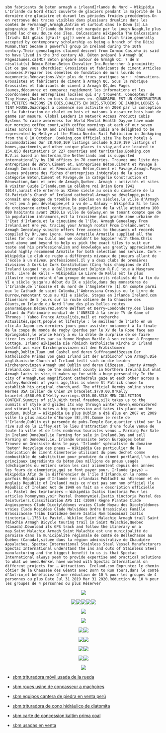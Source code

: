 
```
sbm fabricants de beton armagh a irleandIrlande du Nord — Wikipédia L'Irlande du Nord était couverte de glaciers pendant la majorité de la dernière ère glaciaire et durant les périodes froides précédentes.On en retrouve des traces visibles dans plusieurs drumlins dans les comtés de Fermanagh,Armagh,Antrim et surtout dans le Down [3].La géographie de l'Irlande du Nord est marquée par le Lough Neagh,le plus grand lac d'eau douce des îles. Dalcassians Wikipedia The Dalcassians (Irish: Dál gCais [d̪ˠaːlˠ gaʃ]) were a Gaelic Irish tribe,generally accepted by contemporary scholarship as being a branch of the Déisi Muman,that became a powerful group in Ireland during the 10th century.Their genealogies claimed descent from Cormac Cas,who is said to have lived in the 3rd century AD. Béton préparé à Armagh QC PagesJaunes.ca(MC) Béton préparé autour de Armagh QC: 7 de 8 résultat(s) Démix Béton.Beton Chevalier Inc.Rechercher à proximité; Est ce que vous cherchiez: Grossistes et fabricants de ciment.Articles connexes.Préparer les semelles de fondation de murs lourds en maçonnerie.Rénovations.Voir plus de trucs pratiques sur : rénovations. Grossistes et fabricants de ciment à Armagh QC. Sous la rubrique Grossistes et fabricants de ciment à Armagh QC,des Pages Jaunes,découvrez et comparez rapidement les informations et les coordonnées des entreprises locales qui s'y trouvent. Concepteur de Tiny House,Chalets en bois & maisons en. QUADRAPOL EST UN CONSTRUCTEUR DE PETITES MAISONS EN BOIS,CHALETS EN BOIS,STUDIOS DE JARDIN,LODGES & TINY HOUSE.Quadrapol a commencé son activité en 2008 par la conception et la fabrication de chalet en bois et maisons à ossature bois haut de gamme sur mesure. Global Leaders in Network Access Products Cubis Systems To raise awareness for World Mental Health Day,we have made our morning coffee count,with coffee mornings at each of our seven sites across the UK and Ireland this week.Cubis are delighted to be represented by Melbye at the Elmia Nordic Rail Exhibition in Jönköping from the 8 10 October. Booking.com Official site The best hotels & accommodations Our 28,960,169 listings include 6,239,199 listings of homes,apartments,and other unique places to stay,and are located in 154,853 destinations in 227 countries and territories.Booking.com B.V.is based in Amsterdam,the Netherlands and is supported internationally by 198 offices in 70 countries. Trouvez une liste des entreprises de Béton,Ciment et. Entreprises Béton,Ciment et Pavage à Armagh Construction et Rénovation: Béton,Ciment et Pavage,Armagh.Pages Jaunes présente des fiches d'entreprises intégrales de la sous catégorie Béton,Ciment et Pavage,de la catégorie Construction et Rénovation,dans et près de Armagh,Quebec. Armagh : activités et sites à visiter Guide Irlande.com Le célèbre roi Brian Boru (941 1014),aurait été enterré au XIème siècle au sein du cimetière de la St.Patrick's Church of Ireland cathedral.Armagh se développe,puis connaît une époque de trouble De siècles en siècles,la ville d'Armagh s'est peu à peu développée,et a vu de … Galway — Wikipédia Si le taux de croissance actuel continue,la population de la ville atteindra 100 000 habitants avant 2020.La ville de Galway,en ne tenant compte que de la population intramuros,est la troisième plus grande zone urbaine de l'Etat d'Irlande,et la cinquième de l'île. Armagh Genealogy From Ireland.net Are you tracing your Armagh roots? From Ireland.net's Armagh Genealogy subsite offers free access to thousands of records compiled by Dr.Jane Lyons. Home Armatile Armatile supplied all the tiles for our new build and we couldn't be happier with them.Chris went above and beyond to help us pick the exact tiles to suit our taste and his professionalism and knowledge was greatly appreciated.We would highly recommend Armatile for both selection and service. Cork — Wikipédia Le club de rugby a différents niveaux de joueurs allant de l'école à un niveau professionnel.Il y a deux clubs de premières divisions à Cork.Le Cork Constitution (Cinq fois champions de All Ireland League) joue à Ballintempleet Dolphin R.F.C joue à Musgrave Park. Livre de Kells — Wikipédia Le Livre de Kells est le plus illustre représentant d'un groupe de manuscrits réalisés de la fin du VI e siècle jusqu'au début du IX e siècle,dans des monastères de l'Irlande,de l'Écosse et du nord de l'Angleterre [1].On compte parmi eux le Cathach de saint Colomba,l'Ambrosiana Orosius ou le Livre de Durrow,remontant tous au VII e siècle. Stages en Irlande Ireland.com Itinéraire de 5 jours sur la route côtière de la Chaussée des Géants,en Irlande du Nord l'une des plus belles routes panoramiques.Découvrez,entre Belfast et Derry~Londonderry,des lieux allant du Patrimoine mondial de l'UNESCO à la série TV de Game of Thrones ! Yahoo France Actualités,mail et recherche Actualités,sport,people et lifestyle : le meilleur de l'info en un clic.Au Japon ces derniers jours pour assister notamment à la finale de la coupe du monde de rugby (perdue par le XV de la Rose face aux Springboks),le prince Harry a eu la drôle de surprise de se faire tirer les oreilles par sa femme Meghan Markle à son retour à Frogmore Cottage. Irland Wikipedia Die römisch katholische Kirche in Irland besteht aus vier Kirchenprovinzen mit den Erzbistümern Armagh,Dublin,Tuam und Cashel und deren Suffragandiözesen.Der katholische Primas von ganz Irland ist der Erzbischof von Armagh.Die anglikanische Church of Ireland teilt sich in die beiden Kirchenprovinzen Armagh und Dublin und deren Diözesen. County Armagh Ireland.com It may be the smallest county in Northern Ireland,but what Armagh lacks in size,it makes up for with a huge personality In the city of Armagh,two magnificent cathedrals gaze at each other across a valley.Hundreds of years ago,this is where St Patrick chose to establish his original church,and. The official Hermès online store Hermes USA Collier de Chien 24 bracelet.$770.00.O'Kelly bracelet.$560.00.O'Kelly earrings.$510.00.SILK MEN COLLECTION CONTENT.Summits of silk.With total freedom,silk takes us to the summits of style and glides its way through winter.Woven,embroidered and vibrant,silk makes a big impression and takes its place on the podium. Dublin — Wikipédia De plus Dublin a été élue en 2007 et 2009 ville la plus amicale d'Europe [8],[9].Comme le reste de l'Irlande,Dublin est parsemée de pubs.Temple Bar,quartier situé sur la rive sud de la Liffey,est le lieu d'attraction d'une foule venue de toute la ville et de très nombreux touristes venus … Farming For Sale in Ireland DoneDeal.ie Farming for sale in Ireland.Buy and sell Farming on DoneDeal.ie. Irlande Grossiste beton Europages beton Trouvez un Grossiste dans le pays 'Irlande' spécialiste du domaine 'beton' Recyclage des pneus — Wikipédia Cas particulier de la fabrication de ciment.Cimenterie utilisant du pneu déchet comme combustible de substitution pour produire du ciment portland,l'un des principaux ingrédiants du béton.Des millions de pneus usagés (déchiquetés ou entiers selon les cas) alimentent depuis des années les fours de cimenterie,qui se font payer pour. Irlande (pays) — Wikipédia Afin de la différencier de l'île d'Irlande,on la nomme parfois République d'Irlande (en irlandais Poblacht na hÉireann et en anglais Republic of Ireland) mais ce n'est pas son nom officiel (le Republic of Ireland Act de 1949 en fait sa « description officielle »). Pastel des teinturiers — Wikipédia Isatis tinctoria Pour les articles homonymes,voir Pastel (homonymie).Isatis tinctoria Pastel des teinturiers.Classification APG III (2009) Règne Plantae Clade Angiospermes Clade Dicotylédones vraies Clade Noyau des Dicotylédones vraies Clade Rosidées Clade Malvidées Ordre Brassicales Famille Brassicaceae Tribu Isatideae Genre Isatis Nom binominal Isatis tinctoria L.1753 Le Pastel. Wikiloc Saint Malachie Armagh trail Saint Malachie Armagh Bicycle touring trail in Saint Malachie,Quebec (Canada).Download its GPS track and follow the itinerary on a map.Saint Malachie Armagh Saint Malachie est une municipalité de paroisse dans la municipalité régionale de comté de Bellechasse au Québec (Canada),située dans la région administrative de Chaudière Appalaches. Spectac International Stainless Steel Vessel Manufacturers Spectac International understand the ins and outs of Stainless Steel manufacturing and the biggest benefit to us is that Spectac International always seem to provide expertise and practical solutions to what we need.Henkel have worked with Spectac International on different projects for … Attractions  Ireland.com Empruntez le chemin côtier de la Chaussée des Géants avec Born to Run Tours,dans le comté d'Antrim,et bénéficiez d'une réduction de 10 % pour les groupes de 4 personnes ou plus Date Jul 31 2019 Mar 31 2020.Réduction de 10 % pour les groupes de 4 personnes ou plus Réserver 
```

<div align="center">

<a href="https://es-crusher.shibang-china.com/github&k=sbm+fabricants+de+beton+armagh+a+irleand"><img src="https://static.shibang-china.com/es/crusher/logo.jpg"></a>

<a href="https://es-crusher.shibang-china.com/github&k=sbm+fabricants+de+beton+armagh+a+irleand"><img src="https://static.shibang-china.com/es/crusher/index.jpg"></a><a href="https://es-crusher.shibang-china.com/material.htmlgithub&k=sbm+fabricants+de+beton+armagh+a+irleand"><img src="https://static.shibang-china.com/es/crusher/material.jpg"></a><a href="https://es-crusher.shibang-china.com/application.htmlgithub&k=sbm+fabricants+de+beton+armagh+a+irleand"><img src="https://static.shibang-china.com/es/crusher/application.jpg"></a><a href="https://es-crusher.shibang-china.com/aboutus.htmlgithub&k=sbm+fabricants+de+beton+armagh+a+irleand"><img src="https://static.shibang-china.com/es/crusher/aboutus.jpg"></a><a href="https://es-crusher.shibang-china.com/contact.htmlgithub&k=sbm+fabricants+de+beton+armagh+a+irleand"><img src="https://static.shibang-china.com/es/crusher/contact.jpg"></a>

<a href="https://es-crusher.shibang-china.com/github&k=sbm+fabricants+de+beton+armagh+a+irleand"><img src="https://static.shibang-china.com/es/crusher/banner.jpg"></a>

<a href="https://swt.shibang-china.com/github&k=sbm+fabricants+de+beton+armagh+a+irleand"><img src="https://static.shibang-china.com/es/crusher/text.jpg"></a>

<a href="https://swt.shibang-china.com/github&k=sbm+fabricants+de+beton+armagh+a+irleand"><img src="https://static.shibang-china.com/es/crusher/chat.jpg"></a><a href="https://es-crusher.shibang-china.com/contact.htmlgithub&k=sbm+fabricants+de+beton+armagh+a+irleand"><img src="https://static.shibang-china.com/es/crusher/message.jpg"></a>

<a href="https://es-crusher.shibang-china.com/products/pe.htmlgithub&k=sbm+fabricants+de+beton+armagh+a+irleand"><img src="https://static.shibang-china.com/es/crusher/pe.jpg"></a><a href="https://es-crusher.shibang-china.com/products/pf.htmlgithub&k=sbm+fabricants+de+beton+armagh+a+irleand"><img src="https://static.shibang-china.com/es/crusher/pf.jpg"></a>

<a href="https://es-crusher.shibang-china.com/products/hpt.htmlgithub&k=sbm+fabricants+de+beton+armagh+a+irleand"><img src="https://static.shibang-china.com/es/crusher/hpt.jpg"></a><a href="https://es-crusher.shibang-china.com/products/vsi.htmlgithub&k=sbm+fabricants+de+beton+armagh+a+irleand"><img src="https://static.shibang-china.com/es/crusher/vsi.jpg"></a>

<a href="https://es-crusher.shibang-china.com/products/klv.htmlgithub&k=sbm+fabricants+de+beton+armagh+a+irleand"><img src="https://static.shibang-china.com/es/crusher/klv.jpg"></a><a href="https://es-crusher.shibang-china.com/products/portable.htmlgithub&k=sbm+fabricants+de+beton+armagh+a+irleand"><img src="https://static.shibang-china.com/es/crusher/portable.jpg"></a>

<a href="https://swt.shibang-china.com/github&k=sbm+fabricants+de+beton+armagh+a+irleand"><img src="https://static.shibang-china.com/es/crusher/case.jpg"></a>

</div>


* [sbm trituradora móvil usada de la rueda](sbm%20trituradora%20m%C3%B3vil%20usada%20de%20la%20rueda.md)

* [sbm roues usine de concasseur a machoires](sbm%20roues%20usine%20de%20concasseur%20a%20machoires.md)

* [sbm equipos cantera de piedra en venta perú](sbm%20equipos%20cantera%20de%20piedra%20en%20venta%20per%C3%BA.md)

* [sbm trituradora de cono hidráulico de diatomita](sbm%20trituradora%20de%20cono%20hidr%C3%A1ulico%20de%20diatomita.md)

* [sbm carte de concession kaltim prima coal](sbm%20carte%20de%20concession%20kaltim%20prima%20coal.md)

* [sbm usadas en venta](sbm%20usadas%20en%20venta.md)